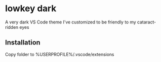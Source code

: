 # lowkey dark

A very dark VS Code theme I've customized to be friendly to my cataract-ridden eyes

## Installation

Copy folder to %USERPROFILE%/.vscode/extensions

